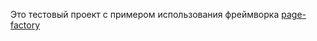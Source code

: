 Это тестовый проект с примером использования фреймворка [page-factory](https://github.com/sbtqa/page-factory)
